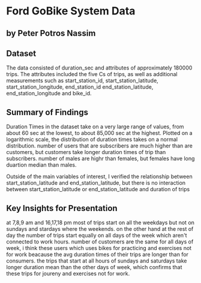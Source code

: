 # Ford GoBike System Data
## by Peter Potros Nassim


## Dataset

The data consisted of duration_sec and attributes of approximately 180000 trips. 
The attributes included the five Cs of trips, as well as additional measurements such as start_station_id, start_station_latitude, 
start_station_longitude, end_station_id end_station_latitude, end_station_longitude and bike_id.



## Summary of Findings

Duration Times in the dataset take on a very large range of values, from about 60 sec at the lowest, to about 85,000 sec at the highest. 
Plotted on a logarithmic scale, the distribution of duration times takes on a normal distribution.
number of users that are subscribers are much higher than are customers, but customers take longer duration times of trip than subscribers.
number of males are highr than females, but females have long duartion median than males.

Outside of the main variables of interest, I verified the relationship between start_station_latitude and end_station_latitude, but there is no interaction between start_station_latitude or end_station_latitude and duration of trips



## Key Insights for Presentation

at 7,8,9 am and 16,17,18 pm most of trips start on all the weekdays but not on sundays and stardays where the weekends. 
on the other hand at the rest of day the number of trips start equally on all days of the week which aren't connected to work hours.
number of customers are the same for all days of week, i think these users which uses bikes for practicing and exercises not for work 
beacause the avg duration times of their trips are longer than for consumers.
the trips that start at all hours of sundays and saturdays take longer duration mean than the other days of week, 
which confirms that these trips for joureny and exercises not for work.